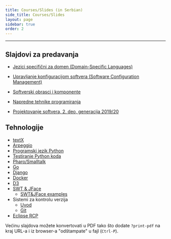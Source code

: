 ```yaml
---
title: Courses/Slides (in Serbian)
side_title: Courses/Slides
layout: page
sidebar: true
order: 2
---
```


---
 
## Slajdovi za predavanja

- [Jezici specifični za domen (Domain-Specific Languages)](courses/jsd.html)

- [Upravljanje konfiguracijom softvera (Software Configuration Management)](courses/uks.html)

- [Softverski obrasci i komponente](courses/sok.html)

- [Napredne tehnike programiranja](courses/ntp.html)

- [Projektovanje softvera, 2. deo, generacija 2019/20](courses/ps.html)

## Tehnologije

- [textX](/courses/tech/textX/index.html)
- [Arpeggio](courses/tech/arpeggio/)
- [Programski jezik Python](courses/tech/Python/)
- [Testiranje Python koda](courses/tech/python-testing/)
- [Pharo/Smalltalk](courses/tech/Pharo/index.html)
- [Go](courses/tech/GoLang/index.html)
- [Django](courses/tech/django/)
- [Docker](courses/tech/docker/)
- [D3](courses/tech/d3.html)
- [SWT & JFace](courses/tech/SWT-JFace.html)
  - [SWT&JFace examples](courses/tech/SWT-JFace/STW-JFace-examples.tar.gz)
- Sistemi za kontrolu verzija
  - [Uvod](courses/tech/sistemi-za-kontrolu-verzija.html)
  - [Git](courses/tech/git/)
- [Eclipse RCP](courses/tech/EclipseRCP.html)


Većinu slajdova možete konvertovati u PDF tako što dodate `?print-pdf` na kraj
URL-a i iz browser-a "odštampate" u fajl (`Ctrl-P`).

